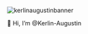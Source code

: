 ![kerlinaugustinbanner](https://user-images.githubusercontent.com/102834611/168454548-719a9e76-c91b-4d62-9271-d963d3a2d062.png)




👋 Hi, I’m @Kerlin-Augustin

<!---
Kerlin-Augustin/Kerlin-Augustin is a ✨ special ✨ repository because its `README.md` (this file) appears on your GitHub profile.
You can click the Preview link to take a look at your changes.
--->
